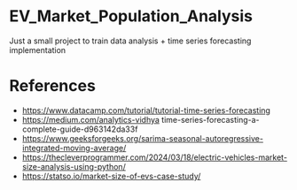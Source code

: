 # EV_Market_Population_Analysis
Just a small project to train data analysis + time series forecasting implementation

# References
- https://www.datacamp.com/tutorial/tutorial-time-series-forecasting
- https://medium.com/analytics-vidhya time-series-forecasting-a-complete-guide-d963142da33f
- https://www.geeksforgeeks.org/sarima-seasonal-autoregressive-integrated-moving-average/
- https://thecleverprogrammer.com/2024/03/18/electric-vehicles-market-size-analysis-using-python/
- https://statso.io/market-size-of-evs-case-study/
